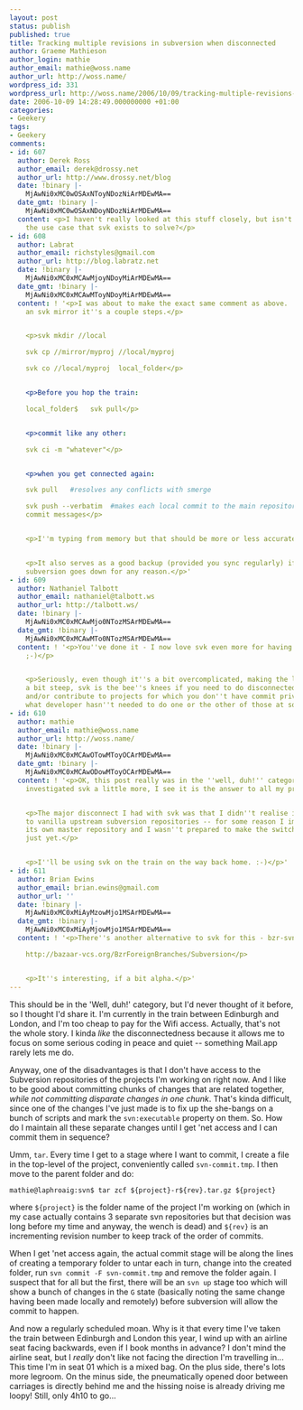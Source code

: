 ```yaml
---
layout: post
status: publish
published: true
title: Tracking multiple revisions in subversion when disconnected
author: Graeme Mathieson
author_login: mathie
author_email: mathie@woss.name
author_url: http://woss.name/
wordpress_id: 331
wordpress_url: http://woss.name/2006/10/09/tracking-multiple-revisions-in-subversion-when-disconnected/
date: 2006-10-09 14:28:49.000000000 +01:00
categories:
- Geekery
tags:
- Geekery
comments:
- id: 607
  author: Derek Ross
  author_email: derek@drossy.net
  author_url: http://www.drossy.net/blog
  date: !binary |-
    MjAwNi0xMC0wOSAxNToyNDozNiArMDEwMA==
  date_gmt: !binary |-
    MjAwNi0xMC0wOSAxNDoyNDozNiArMDEwMA==
  content: <p>I haven't really looked at this stuff closely, but isn't this basically
    the use case that svk exists to solve?</p>
- id: 608
  author: Labrat
  author_email: richstyles@gmail.com
  author_url: http://blog.labratz.net
  date: !binary |-
    MjAwNi0xMC0xMCAwMjoyNDoyMiArMDEwMA==
  date_gmt: !binary |-
    MjAwNi0xMC0xMCAwMToyNDoyMiArMDEwMA==
  content: ! '<p>I was about to make the exact same comment as above.  Once you have
    an svk mirror it''s a couple steps.</p>


    <p>svk mkdir //local

    svk cp //mirror/myproj //local/myproj

    svk co //local/myproj  local_folder</p>


    <p>Before you hop the train:

    local_folder$   svk pull</p>


    <p>commit like any other:

    svk ci -m "whatever"</p>


    <p>when you get connected again:

    svk pull   #resolves any conflicts with smerge

    svk push --verbatim  #makes each local commit to the main repository, with individual
    commit messages</p>


    <p>I''m typing from memory but that should be more or less accurate.</p>


    <p>It also serves as a good backup (provided you sync regularly) if your main
    subversion goes down for any reason.</p>'
- id: 609
  author: Nathaniel Talbott
  author_email: nathaniel@talbott.ws
  author_url: http://talbott.ws/
  date: !binary |-
    MjAwNi0xMC0xMCAwMjo0NTozMSArMDEwMA==
  date_gmt: !binary |-
    MjAwNi0xMC0xMCAwMTo0NTozMSArMDEwMA==
  content: ! '<p>You''ve done it - I now love svk even more for having seen an alternative
    ;-)</p>


    <p>Seriously, even though it''s a bit overcomplicated, making the learning curve
    a bit steep, svk is the bee''s knees if you need to do disconnected development
    and/or contribute to projects for which you don''t have commit privileges. And
    what developer hasn''t needed to do one or the other of those at some point?</p>'
- id: 610
  author: mathie
  author_email: mathie@woss.name
  author_url: http://woss.name/
  date: !binary |-
    MjAwNi0xMC0xMCAwOTowMToyOCArMDEwMA==
  date_gmt: !binary |-
    MjAwNi0xMC0xMCAwODowMToyOCArMDEwMA==
  content: ! '<p>OK, this post really was in the ''well, duh!'' category!  Yes, having
    investigated svk a little more, I see it is the answer to all my problems.  Oops.</p>


    <p>The major disconnect I had with svk was that I didn''t realise it talked directly
    to vanilla upstream subversion repositories -- for some reason I imagined it had
    its own master repository and I wasn''t prepared to make the switch from subversion
    just yet.</p>


    <p>I''ll be using svk on the train on the way back home. :-)</p>'
- id: 611
  author: Brian Ewins
  author_email: brian.ewins@gmail.com
  author_url: ''
  date: !binary |-
    MjAwNi0xMC0xMiAyMzowMjo1MSArMDEwMA==
  date_gmt: !binary |-
    MjAwNi0xMC0xMiAyMjowMjo1MSArMDEwMA==
  content: ! '<p>There''s another alternative to svk for this - bzr-svn:

    http://bazaar-vcs.org/BzrForeignBranches/Subversion</p>


    <p>It''s interesting, if a bit alpha.</p>'
---
```

This should be in the 'Well, duh!' category, but I'd never thought of it before, so I thought I'd share it.  I'm currently in the train between Edinburgh and London, and I'm too cheap to pay for the Wifi access.  Actually, that's not the whole story.  I kinda *like* the disconnectedness because it allows me to focus on some serious coding in peace and quiet -- something Mail.app rarely lets me do.

Anyway, one of the disadvantages is that I don't have access to the Subversion repositories of the projects I'm working on right now.  And I like to be good about committing chunks of changes that are related together, *while not committing disparate changes in one chunk*.  That's kinda difficult, since one of the changes I've just made is to fix up the she-bangs on a bunch of scripts and mark the `svn:executable` property on them.  So.  How do I maintain all these separate changes until I get 'net access and I can commit them in sequence?

Umm, `tar`.  Every time I get to a stage where I want to commit, I create a file in the top-level of the project, conveniently called `svn-commit.tmp`.  I then move to the parent folder and do:

    mathie@laphroaig:svn$ tar zcf ${project}-r${rev}.tar.gz ${project}

where `${project}` is the folder name of the project I'm working on (which in my case actually contains 3 separate svn repositories but that decision was long before my time and anyway, the wench is dead) and `${rev}` is an incrementing revision number to keep track of the order of commits.

When I get 'net access again, the actual commit stage will be along the lines of creating a temporary folder to untar each in turn, change into the created folder, run `svn commit -F svn-commit.tmp` and remove the folder again.  I suspect that for all but the first, there will be an `svn up` stage too which will show a bunch of changes in the `G` state (basically noting the same change having been made locally and remotely) before subversion will allow the commit to happen.

And now a regularly scheduled moan.  Why is it that every time I've taken the train between Edinburgh and London this year, I wind up with an airline seat facing backwards, even if I book months in advance?  I don't mind the airline seat, but I *really* don't like not facing the direction I'm travelling in...  This time I'm in seat 01 which is a mixed bag.  On the plus side, there's lots more legroom.  On the minus side, the pneumatically opened door between carriages is directly behind me and the hissing noise is already driving me loopy!  Still, only 4h10 to go...

